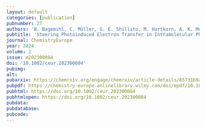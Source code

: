 ```yaml
---
layout: default
categories: [publication]
pubnumber: 27
authors: 'B. Bagemihl, C. Müller, G. E. Shillito, M. Hartkorn, A. K. Mengele, S. Kupfer, B. Dietzek-Ivanšić, S. Rau'
pubtitle: 'Steering Photoinduced Electron Transfer in Intramolecular Photocatalysts by Peripheral Ligand Control'
journal: ChemistryEurope
year: 2024
volume: 2
issue: e202300084
doi: '10.1002/ceur.202300084'
pubimg: 
alt: 
pubarxiv: https://chemrxiv.org/engage/chemrxiv/article-details/65731b9acf8b3c3cd71aebc7
pubpdf: https://chemistry-europe.onlinelibrary.wiley.com/doi/epdf/10.1002/ceur.202300084
pubhtml: https://doi.org/10.1002/ceur.202300084
pubhtmlopen: https://doi.org/10.1002/ceur.202300084
pubdata:
pubdatabase: 
pubcode:
---
```

